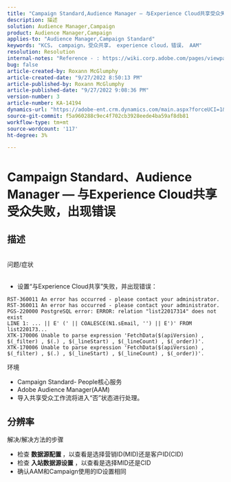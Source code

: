 ```yaml
---
title: "Campaign Standard,Audience Manager — 与Experience Cloud共享受众失败，出现错误"
description: 描述
solution: Audience Manager,Campaign
product: Audience Manager,Campaign
applies-to: "Audience Manager,Campaign Standard"
keywords: "KCS， campaign，受众共享， experience cloud，错误， AAM"
resolution: Resolution
internal-notes: "Reference - : https://wiki.corp.adobe.com/pages/viewpage.action?pageId=1061261145#space-menu-link-content  Resolved in - https://jira.corp.adobe.com/browse/CAMP-34744"
bug: false
article-created-by: Roxann McGlumphy
article-created-date: "9/27/2022 8:50:13 PM"
article-published-by: Roxann McGlumphy
article-published-date: "9/27/2022 9:08:36 PM"
version-number: 3
article-number: KA-14194
dynamics-url: "https://adobe-ent.crm.dynamics.com/main.aspx?forceUCI=1&pagetype=entityrecord&etn=knowledgearticle&id=58bd61fb-a53e-ed11-9db1-00224808613b"
source-git-commit: f5a960288c9ec4f702cb3928eede4ba59af8db81
workflow-type: tm+mt
source-wordcount: '117'
ht-degree: 3%

---
```


# Campaign Standard、Audience Manager — 与Experience Cloud共享受众失败，出现错误

## 描述

<br>问题/症状<br><br>
- 设置“与Experience Cloud共享”失败，并出现错误：



```
RST-360011 An error has occurred - please contact your administrator.
RST-360011 An error has occurred - please contact your administrator.
PGS-220000 PostgreSQL error: ERROR: relation "list22017314" does not exist
LINE 1: ... || E' (' || COALESCE(N1.sEmail, '') || E')' FROM list220173...
XTK-170006 Unable to parse expression 'FetchData($(apiVersion) , $(_filter) , $(.) , $(_lineStart) , $(_lineCount) , $(_order))'.
XTK-170006 Unable to parse expression 'FetchData($(apiVersion) , $(_filter) , $(.) , $(_lineStart) , $(_lineCount) , $(_order))'.
```



环境
- Campaign Standard- People核心服务
- Adobe Audience Manager(AAM)
- 导入共享受众工作流将进入“否”状态进行处理。









## 分辨率

解决/解决方法的步骤
- 检查 <b>数据源配置 </b>，以查看是选择营销ID(MID)还是客户ID(CID)
- 检查 <b>入站数据源设置</b> ，以查看是选择MID还是CID
- 确认AAM和Campaign使用的ID设置相同











